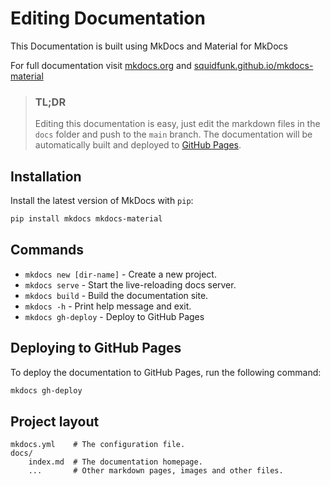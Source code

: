 # Editing Documentation

This Documentation is built using MkDocs and Material for MkDocs

For full documentation visit [mkdocs.org](https://www.mkdocs.org) and [squidfunk.github.io/mkdocs-material](https://squidfunk.github.io/mkdocs-material/)

> ### **TL;DR**
> Editing this documentation is easy, just edit the markdown files in the `docs` folder and push to the `main` branch. The documentation will be automatically built and deployed to [GitHub Pages](https://pages.github.com/).

## Installation

Install the latest version of MkDocs with `pip`:

```bash
pip install mkdocs mkdocs-material
```

## Commands

* `mkdocs new [dir-name]` - Create a new project.
* `mkdocs serve` - Start the live-reloading docs server.
* `mkdocs build` - Build the documentation site.
* `mkdocs -h` - Print help message and exit.
* `mkdocs gh-deploy` - Deploy to GitHub Pages 

## Deploying to GitHub Pages

To deploy the documentation to GitHub Pages, run the following command:

```bash
mkdocs gh-deploy
```

## Project layout

    mkdocs.yml    # The configuration file.
    docs/
        index.md  # The documentation homepage.
        ...       # Other markdown pages, images and other files.
